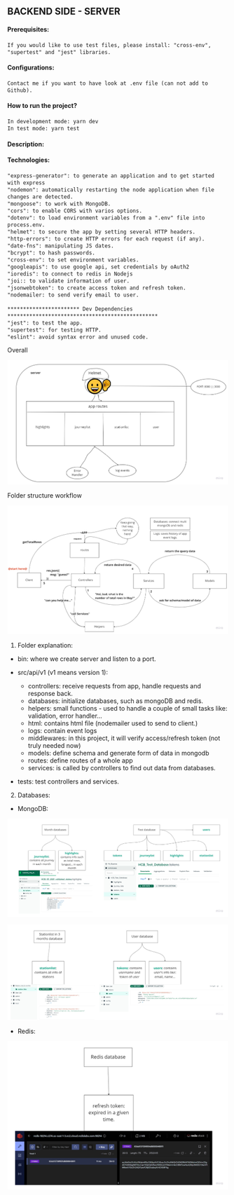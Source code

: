 ## BACKEND SIDE - SERVER

#### Prerequisites:
    If you would like to use test files, please install: "cross-env", "supertest" and "jest" libraries.
#### Configurations: 
    Contact me if you want to have look at .env file (can not add to Github).
#### How to run the project?
    In development mode: yarn dev
    In test mode: yarn test
#### Description: 
    
#### Technologies: 
    "express-generator": to generate an application and to get started with express
    "nodemon": automatically restarting the node application when file changes are detected.
    "mongoose": to work with MongoDB.
    "cors": to enable CORS with varios options.
    "dotenv": to load environment variables from a ".env" file into process.env.
    "helmet": to secure the app by setting several HTTP headers.
    "http-errors": to create HTTP errors for each request (if any).
    "date-fns": manipulating JS dates.
    "bcrypt": to hash passwords.
    "cross-env": to set environment variables.
    "googleapis": to use google api, set credentials by oAuth2
    "ioredis": to connect to redis in Nodejs
    "joi:: to validate information of user.
    "jsonwebtoken": to create access token and refresh token.
    "nodemailer: to send verify email to user.

    *********************** Dev Dependencies ************************************************
    "jest": to test the app.
    "supertest": for testing HTTP.
    "eslint": avoid syntax error and unused code. 

Overall

![alt text](./public/imgs/overall_server.jpg "Overall of server")

Folder structure workflow

![alt text](./public/imgs/folder_structure_workflow.jpg "Folder structure workflow")

1. Folder explanation:

- bin: where we create server and listen to a port.

- src/api/v1 (v1 means version 1):
    + controllers: receive requests from app, handle requests and response back.
    + databases: initialize databases, such as mongoDB and redis.
    + helpers: small functions - used to handle a couple of small tasks like: validation, error handler...
    + html: contains html file (nodemailer used to send to client.)
    + logs: contain event logs
    + middlewares: in this project, it will verify access/refresh token (not truly needed now)
    + models: define schema and generate form of data in mongodb
    + routes: define routes of a whole app
    + services: is called by controllers to find out data from databases.

- tests: test controllers and services.

2. Databases:

- MongoDB: 

![alt text](./public/imgs/mongodb_databases1.jpg "MongoDB databases")

![alt text](./public/imgs/mongodb_databases2.jpg "MongoDB databases")

- Redis: 

![alt text](./public/imgs/redis_database.jpg "Redis database")





